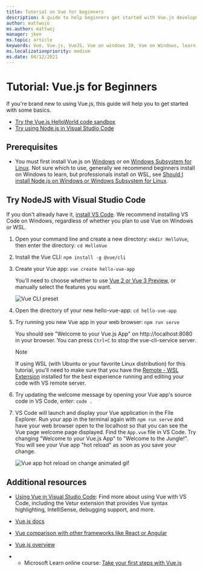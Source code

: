 ```yaml
---
title: Tutorial on Vue for beginners
description: A guide to help beginners get started with Vue.js development on Windows.
author: mattwojo 
ms.author: mattwoj 
manager: jken
ms.topic: article
keywords: Vue, Vue.js, VueJS, Vue on windows 10, Vue on Windows, learning vue, vue with windows, vue on windows for beginners, develop with vue on windows
ms.localizationpriority: medium
ms.date: 04/12/2021
---
```


# Tutorial: Vue.js for Beginners

If you're brand new to using Vue.js, this guide will help you to get started with some basics.

- [Try the Vue.js HelloWorld code sandbox](https://codesandbox.io/s/github/vuejs/vuejs.org/tree/master/src/v2/examples/vue-20-hello-world)
- [Try using Node.js in Visual Studio Code](#try-nodejs-with-visual-studio-code)

## Prerequisites

- You must first install Vue.js on [Windows](./vue-on-windows.md) or on [Windows Subsystem for Linux](./vue-on-wsl.md). Not sure which to use, generally we recommend beginners install on Windows to learn, but professionals install on WSL, see [Should I install Node.js on Windows or Windows Subsystem for Linux](./windows-or-wsl.md).

## Try NodeJS with Visual Studio Code

If you don't already have it, [install VS Code](https://code.visualstudio.com/download). We recommend installing VS Code on Windows, regardless of whether you plan to use Vue on Windows or WSL.

1. Open your command line and create a new directory: `mkdir HelloVue`, then enter the directory: `cd HelloVue`

2. Install the Vue CLI: `npm install -g @vue/cli`

3. Create your Vue app: `vue create hello-vue-app`

    You'll need to choose whether to use [Vue 2  or Vue 3 Preview](https://v3.vuejs.org/guide/migration/introduction.html#overview), or manually select the features you want.

    ![Vue CLI preset](../../images/vue-cli-preset.png)

4. Open the directory of your new hello-vue-app: `cd hello-vue-app`

5. Try running you new Vue app in your web browser: `npm run serve`

    You should see "Welcome to your Vue.js App" on http://localhost:8080 in your browser. You can press `Ctrl+C` to stop the vue-cli-service server.

    > [!NOTE]
    > If using WSL (with Ubuntu or your favorite Linux distribution) for this tutorial, you'll need to make sure that you have the [Remote - WSL Extension](https://marketplace.visualstudio.com/items?itemName=ms-vscode-remote.remote-wsl) installed for the best experience running and editing your code with VS remote server.

6. Try updating the welcome message by opening your Vue app's source code in VS Code, enter: `code .`

7. VS Code will launch and display your Vue application in the File Explorer. Run your app in the terminal again with `npm run serve` and have your web browser open to the localhost so that you can see the Vue page welcome page displayed. Find the `App.vue` file in VS Code. Try changing "Welcome to your Vue.js App" to "Welcome to the Jungle!". You will see your Vue app "hot reload" as soon as you save your change.

    ![Vue app hot reload on change animated gif](../../images/vue-app-update.gif)

## Additional resources

- [Using Vue in Visual Studio Code](https://code.visualstudio.com/docs/nodejs/vuejs-tutorial): Find more about using Vue with VS Code, including the Vetur extension that provides Vue syntax highlighting, IntelliSense, debugging support, and more.

- [Vue.js docs](https://vuejs.org/v2/guide/#What-is-Vue-js)

- [Vue comparison with other frameworks like React or Angular](https://vuejs.org/v2/guide/comparison.html)

- [Vue.js overview](./vue-overview.md)

- - Microsoft Learn online course: [Take your first steps with Vue.js](/learn/paths/vue-first-steps/)